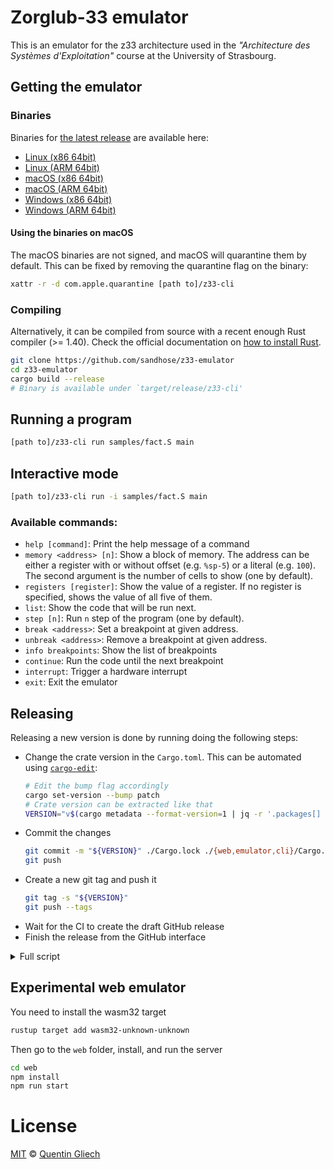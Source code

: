 # Zorglub-33 emulator

This is an emulator for the z33 architecture used in the _"Architecture des Systèmes d'Exploitation"_ course at the University of Strasbourg.

## Getting the emulator

### Binaries

Binaries for [the latest release](https://github.com/sandhose/z33-emulator/releases/latest) are available here:

- [Linux (x86 64bit)](https://github.com/sandhose/z33-emulator/releases/latest/download/z33-cli-x86_64-linux.tar.gz)
- [Linux (ARM 64bit)](https://github.com/sandhose/z33-emulator/releases/latest/download/z33-cli-aarch64-linux.tar.gz)
- [macOS (x86 64bit)](https://github.com/sandhose/z33-emulator/releases/latest/download/z33-cli-x86_64-macos.tar.gz)
- [macOS (ARM 64bit)](https://github.com/sandhose/z33-emulator/releases/latest/download/z33-cli-aarch64-macos.tar.gz)
- [Windows (x86 64bit)](https://github.com/sandhose/z33-emulator/releases/latest/download/z33-cli-x86_64-windows.exe)
- [Windows (ARM 64bit)](https://github.com/sandhose/z33-emulator/releases/latest/download/z33-cli-aarch64-windows.exe)

#### Using the binaries on macOS

The macOS binaries are not signed, and macOS will quarantine them by default.
This can be fixed by removing the quarantine flag on the binary:

```sh
xattr -r -d com.apple.quarantine [path to]/z33-cli
```

### Compiling

Alternatively, it can be compiled from source with a recent enough Rust compiler (>= 1.40).
Check the official documentation on [how to install Rust](https://www.rust-lang.org/tools/install).

```sh
git clone https://github.com/sandhose/z33-emulator
cd z33-emulator
cargo build --release
# Binary is available under `target/release/z33-cli'
```

## Running a program

```sh
[path to]/z33-cli run samples/fact.S main
```

## Interactive mode

```sh
[path to]/z33-cli run -i samples/fact.S main
```

### Available commands:

- `help [command]`: Print the help message of a command
- `memory <address> [n]`: Show a block of memory. The address can be either a register with or without offset (e.g. `%sp-5`) or a literal (e.g. `100`). The second argument is the number of cells to show (one by default).
- `registers [register]`: Show the value of a register. If no register is specified, shows the value of all five of them.
- `list`: Show the code that will be run next.
- `step [n]`: Run `n` step of the program (one by default).
- `break <address>`: Set a breakpoint at given address.
- `unbreak <address>`: Remove a breakpoint at given address.
- `info breakpoints`: Show the list of breakpoints
- `continue`: Run the code until the next breakpoint
- `interrupt`: Trigger a hardware interrupt
- `exit`: Exit the emulator

## Releasing

Releasing a new version is done by running doing the following steps:

 - Change the crate version in the `Cargo.toml`. This can be automated using [`cargo-edit`](https://github.com/killercup/cargo-edit):
   ```sh
   # Edit the bump flag accordingly
   cargo set-version --bump patch
   # Crate version can be extracted like that
   VERSION="v$(cargo metadata --format-version=1 | jq -r '.packages[] | select(.name == "z33-cli").version')"
   ```
 - Commit the changes
   ```sh
   git commit -m "${VERSION}" ./Cargo.lock ./{web,emulator,cli}/Cargo.toml
   git push
   ```
 - Create a new git tag and push it
   ```sh
   git tag -s "${VERSION}"
   git push --tags
   ```
 - Wait for the CI to create the draft GitHub release
 - Finish the release from the GitHub interface

<details><summary>Full script</summary>

```sh
cargo set-version --bump patch
VERSION="v$(cargo metadata --format-version=1 | jq -r '.packages[] | select(.name == "z33-cli").version')"
git commit -m "${VERSION}" ./Cargo.lock ./{web,emulator,cli}/Cargo.toml
git push
git tag -s "${VERSION}"
git push --tags
```

</details>

## Experimental web emulator

You need to install the wasm32 target
```sh
rustup target add wasm32-unknown-unknown
```

Then go to the `web` folder, install, and run the server
```sh
cd web
npm install
npm run start
```


# License

[MIT](./LICENSE) © [Quentin Gliech](https://sandhose.fr)
